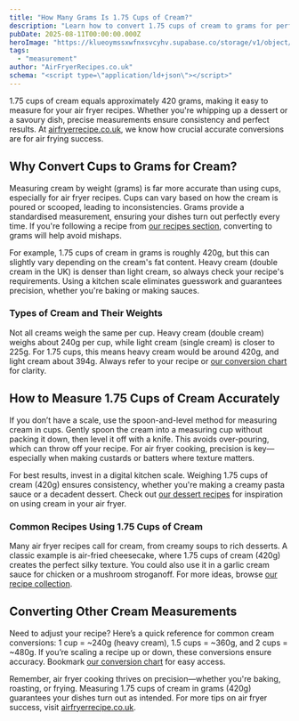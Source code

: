 ```yaml
---
title: "How Many Grams Is 1.75 Cups of Cream?"
description: "Learn how to convert 1.75 cups of cream to grams for perfect baking and air frying every time. Get accurate measurements in seconds!"
pubDate: 2025-08-11T00:00:00.000Z
heroImage: "https://klueoymssxwfnxsvcyhv.supabase.co/storage/v1/object/public/md/how-many-grams-is-1-75-cups-of-cream-862ed006.webp"
tags:
  - "measurement"
author: "AirFryerRecipes.co.uk"
schema: "<script type=\"application/ld+json\"></script>"
---
```


<p>1.75 cups of cream equals approximately 420 grams, making it easy to measure for your air fryer recipes. Whether you're whipping up a dessert or a savoury dish, precise measurements ensure consistency and perfect results. At <a href=https://www.airfryerrecipe.co.uk>airfryerrecipe.co.uk</a>, we know how crucial accurate conversions are for air frying success.</p>

<h2>Why Convert Cups to Grams for Cream?</h2>  
<p>Measuring cream by weight (grams) is far more accurate than using cups, especially for air fryer recipes. Cups can vary based on how the cream is poured or scooped, leading to inconsistencies. Grams provide a standardised measurement, ensuring your dishes turn out perfectly every time. If you're following a recipe from <a href=https://www.airfryerrecipe.co.uk/recipes>our recipes section</a>, converting to grams will help avoid mishaps.</p>  

<p>For example, 1.75 cups of cream in grams is roughly 420g, but this can slightly vary depending on the cream's fat content. Heavy cream (double cream in the UK) is denser than light cream, so always check your recipe's requirements. Using a kitchen scale eliminates guesswork and guarantees precision, whether you're baking or making sauces.</p>  

<h3>Types of Cream and Their Weights</h3>  
<p>Not all creams weigh the same per cup. Heavy cream (double cream) weighs about 240g per cup, while light cream (single cream) is closer to 225g. For 1.75 cups, this means heavy cream would be around 420g, and light cream about 394g. Always refer to your recipe or <a href=https://www.airfryerrecipe.co.uk/air-fryer-conversion-chart>our conversion chart</a> for clarity.</p>  

<h2>How to Measure 1.75 Cups of Cream Accurately</h2>  
<p>If you don’t have a scale, use the spoon-and-level method for measuring cream in cups. Gently spoon the cream into a measuring cup without packing it down, then level it off with a knife. This avoids over-pouring, which can throw off your recipe. For air fryer cooking, precision is key—especially when making custards or batters where texture matters.</p>  

<p>For best results, invest in a digital kitchen scale. Weighing 1.75 cups of cream (420g) ensures consistency, whether you're making a creamy pasta sauce or a decadent dessert. Check out <a href=https://www.airfryerrecipe.co.uk/recipe-category/dessert>our dessert recipes</a> for inspiration on using cream in your air fryer.</p>  

<h3>Common Recipes Using 1.75 Cups of Cream</h3>  
<p>Many air fryer recipes call for cream, from creamy soups to rich desserts. A classic example is air-fried cheesecake, where 1.75 cups of cream (420g) creates the perfect silky texture. You could also use it in a garlic cream sauce for chicken or a mushroom stroganoff. For more ideas, browse <a href=https://www.airfryerrecipe.co.uk/recipes>our recipe collection</a>.</p>  

<h2>Converting Other Cream Measurements</h2>  
<p>Need to adjust your recipe? Here’s a quick reference for common cream conversions: 1 cup = ~240g (heavy cream), 1.5 cups = ~360g, and 2 cups = ~480g. If you’re scaling a recipe up or down, these conversions ensure accuracy. Bookmark <a href=https://www.airfryerrecipe.co.uk/air-fryer-conversion-chart>our conversion chart</a> for easy access.</p>  

<p>Remember, air fryer cooking thrives on precision—whether you're baking, roasting, or frying. Measuring 1.75 cups of cream in grams (420g) guarantees your dishes turn out as intended. For more tips on air fryer success, visit <a href=https://www.airfryerrecipe.co.uk>airfryerrecipe.co.uk</a>.</p>